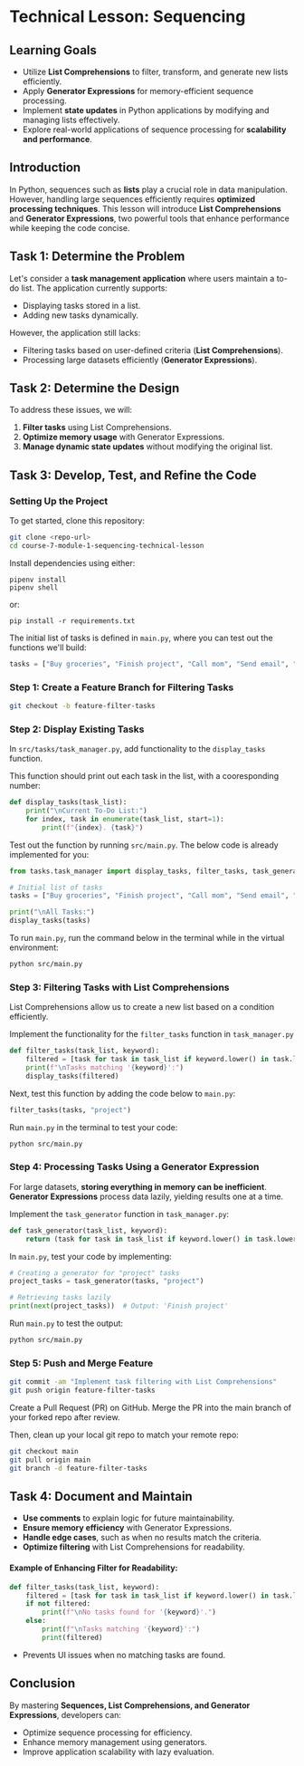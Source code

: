 # Technical Lesson: Sequencing

## Learning Goals

- Utilize **List Comprehensions** to filter, transform, and generate new lists efficiently.
- Apply **Generator Expressions** for memory-efficient sequence processing.
- Implement **state updates** in Python applications by modifying and managing lists effectively.
- Explore real-world applications of sequence processing for **scalability and performance**.

## Introduction

In Python, sequences such as **lists** play a crucial role in data manipulation. However, handling large sequences efficiently requires **optimized processing techniques**. This lesson will introduce **List Comprehensions** and **Generator Expressions**, two powerful tools that enhance performance while keeping the code concise.

## Task 1: Determine the Problem

Let's consider a **task management application** where users maintain a to-do list. The application currently supports:

- Displaying tasks stored in a list.
- Adding new tasks dynamically.

However, the application still lacks:

- Filtering tasks based on user-defined criteria (**List Comprehensions**).
- Processing large datasets efficiently (**Generator Expressions**).

## Task 2: Determine the Design

To address these issues, we will:

1. **Filter tasks** using List Comprehensions.
2. **Optimize memory usage** with Generator Expressions.
3. **Manage dynamic state updates** without modifying the original list.

## Task 3: Develop, Test, and Refine the Code

### Setting Up the Project

To get started, clone this repository:

```sh
git clone <repo-url>
cd course-7-module-1-sequencing-technical-lesson
```

Install dependencies using either:

```
pipenv install
pipenv shell
```

or:

```
pip install -r requirements.txt
```

The initial list of tasks is defined in `main.py`, where you can test out the functions we'll build:

```python
tasks = ["Buy groceries", "Finish project", "Call mom", "Send email", "Clean room"]
```

### Step 1: Create a Feature Branch for Filtering Tasks

```bash
git checkout -b feature-filter-tasks
```

### Step 2: Display Existing Tasks

In `src/tasks/task_manager.py`, add functionality to the `display_tasks` function.

This function should print out each task in the list, with a cooresponding number:

```python
def display_tasks(task_list):
    print("\nCurrent To-Do List:")
    for index, task in enumerate(task_list, start=1):
        print(f"{index}. {task}")
```

Test out the function by running `src/main.py`. The below code is already implemented for you:

```python
from tasks.task_manager import display_tasks, filter_tasks, task_generator

# Initial list of tasks
tasks = ["Buy groceries", "Finish project", "Call mom", "Send email", "Clean room"]

print("\nAll Tasks:")
display_tasks(tasks)
```

To run `main.py`, run the command below in the terminal while in the virtual environment:

```bash
python src/main.py
```

### Step 3: Filtering Tasks with List Comprehensions

List Comprehensions allow us to create a new list based on a condition efficiently.

Implement the functionality for the `filter_tasks` function in `task_manager.py`

```python
def filter_tasks(task_list, keyword):
    filtered = [task for task in task_list if keyword.lower() in task.lower()]
    print(f"\nTasks matching '{keyword}':")
    display_tasks(filtered)
```

Next, test this function by adding the code below to `main.py`:

```python
filter_tasks(tasks, "project")
```

Run `main.py` in the terminal to test your code:

```bash
python src/main.py
```

### Step 4: Processing Tasks Using a Generator Expression

For large datasets, **storing everything in memory can be inefficient**. **Generator Expressions** process data lazily, yielding results one at a time.

Implement the `task_generator` function in `task_manager.py`:

```python
def task_generator(task_list, keyword):
    return (task for task in task_list if keyword.lower() in task.lower())
```

In `main.py`, test your code by implementing:

```python
# Creating a generator for "project" tasks
project_tasks = task_generator(tasks, "project")

# Retrieving tasks lazily
print(next(project_tasks))  # Output: 'Finish project'
```

Run `main.py` to test the output:

```bash
python src/main.py
```

### Step 5: Push and Merge Feature

```bash
git commit -am "Implement task filtering with List Comprehensions"
git push origin feature-filter-tasks
```

Create a Pull Request (PR) on GitHub. Merge the PR into the main branch of your forked repo after review.

Then, clean up your local git repo to match your remote repo:

```bash
git checkout main
git pull origin main
git branch -d feature-filter-tasks
```

## Task 4: Document and Maintain

- **Use comments** to explain logic for future maintainability.
- **Ensure memory efficiency** with Generator Expressions.
- **Handle edge cases**, such as when no results match the criteria.
- **Optimize filtering** with List Comprehensions for readability.

#### Example of Enhancing Filter for Readability:

```python
def filter_tasks(task_list, keyword):
    filtered = [task for task in task_list if keyword.lower() in task.lower()]
    if not filtered:
        print(f"\nNo tasks found for '{keyword}'.")
    else:
        print(f"\nTasks matching '{keyword}':")
        print(filtered)
```

- Prevents UI issues when no matching tasks are found.

## Conclusion

By mastering **Sequences, List Comprehensions, and Generator Expressions**, developers can:

- Optimize sequence processing for efficiency.
- Enhance memory management using generators.
- Improve application scalability with lazy evaluation.

